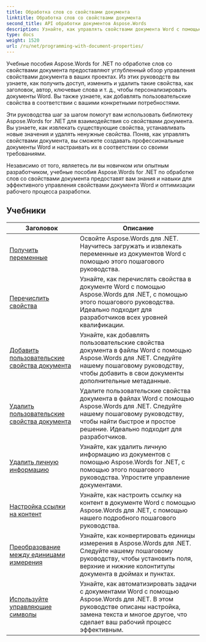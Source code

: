 ```yaml
---
title: Обработка слов со свойствами документа
linktitle: Обработка слов со свойствами документа
second_title: API обработки документов Aspose.Words
description: Узнайте, как управлять свойствами документа Word с помощью Aspose.Words для .NET. В учебных пособиях вы познакомитесь с различными функциями, такими как чтение и запись свойств, настройка свойств по умолчанию.
type: docs
weight: 1520
url: /ru/net/programming-with-document-properties/
---
```

Учебные пособия Aspose.Words for .NET по обработке слов со свойствами документа предоставляют углубленный обзор управления свойствами документа в ваших проектах. Из этих руководств вы узнаете, как получить доступ, изменить и удалить такие свойства, как заголовок, автор, ключевые слова и т. д., чтобы персонализировать документы Word. Вы также узнаете, как добавлять пользовательские свойства в соответствии с вашими конкретными потребностями.

Эти руководства шаг за шагом помогут вам использовать библиотеку Aspose.Words for .NET для взаимодействия со свойствами документа. Вы узнаете, как извлекать существующие свойства, устанавливать новые значения и удалять ненужные свойства. Поняв, как управлять свойствами документа, вы сможете создавать профессиональные документы Word и настраивать их в соответствии со своими требованиями.

Независимо от того, являетесь ли вы новичком или опытным разработчиком, учебные пособия Aspose.Words for .NET по обработке слов со свойствами документа предоставят вам знания и навыки для эффективного управления свойствами документа Word и оптимизации рабочего процесса разработки.

 ## Учебники
| Заголовок | Описание |
| --- | --- |
| [Получить переменные](./get-variables/) | Освойте Aspose.Words для .NET. Научитесь загружать и извлекать переменные из документов Word с помощью этого пошагового руководства. |
| [Перечислить свойства](./enumerate-properties/) | Узнайте, как перечислять свойства в документе Word с помощью Aspose.Words для .NET, с помощью этого пошагового руководства. Идеально подходит для разработчиков всех уровней квалификации. |
| [Добавить пользовательские свойства документа](./add-custom-document-properties/) | Узнайте, как добавлять пользовательские свойства документа в файлы Word с помощью Aspose.Words для .NET. Следуйте нашему пошаговому руководству, чтобы добавить в свои документы дополнительные метаданные. |
| [Удалить пользовательские свойства документа](./remove-custom-document-properties/) | Удалите пользовательские свойства документа в файлах Word с помощью Aspose.Words для .NET. Следуйте нашему пошаговому руководству, чтобы найти быстрое и простое решение. Идеально подходит для разработчиков. |
| [Удалить личную информацию](./remove-personal-information/) | Узнайте, как удалить личную информацию из документов с помощью Aspose.Words for .NET, с помощью этого пошагового руководства. Упростите управление документами. |
| [Настройка ссылки на контент](./configuring-link-to-content/) | Узнайте, как настроить ссылку на контент в документе Word с помощью Aspose.Words для .NET, с помощью нашего подробного пошагового руководства. |
| [Преобразование между единицами измерения](./convert-between-measurement-units/) | Узнайте, как конвертировать единицы измерения в Aspose.Words для .NET. Следуйте нашему пошаговому руководству, чтобы установить поля, верхние и нижние колонтитулы документа в дюймах и пунктах. |
| [Используйте управляющие символы](./use-control-characters/) | Узнайте, как автоматизировать задачи с документами Word с помощью Aspose.Words для .NET. В этом руководстве описаны настройка, замена текста и многое другое, что сделает ваш рабочий процесс эффективным. |